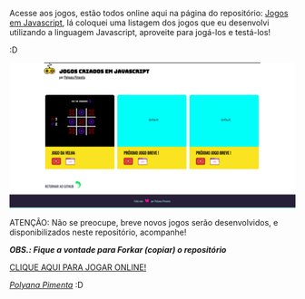 Acesse aos jogos, estão todos online aqui na página do repositório: [Jogos em Javascript][jogos-em-javascript], 
lá coloquei uma listagem dos jogos que eu desenvolvi utilizando a linguagem Javascript, aproveite para jogá-los e testá-los! 


:D


![Jogue AQUI!](./assets/thumbnail/jogos.png)


ATENÇÃO: Não se preocupe, breve novos jogos serão desenvolvidos, e disponibilizados neste repositório, acompanhe!


***OBS.: Fique a vontade para Forkar (copiar) o repositório***


[CLIQUE AQUI PARA JOGAR ONLINE!][jogos-em-javascript]

*[Polyana Pimenta][linkedin]* :D


[jogos-em-javascript]: https://polyanapimenta.github.io/jogos-em-javascript/
[linkedin]: https://linkedin.com/in/polyanapimenta/
